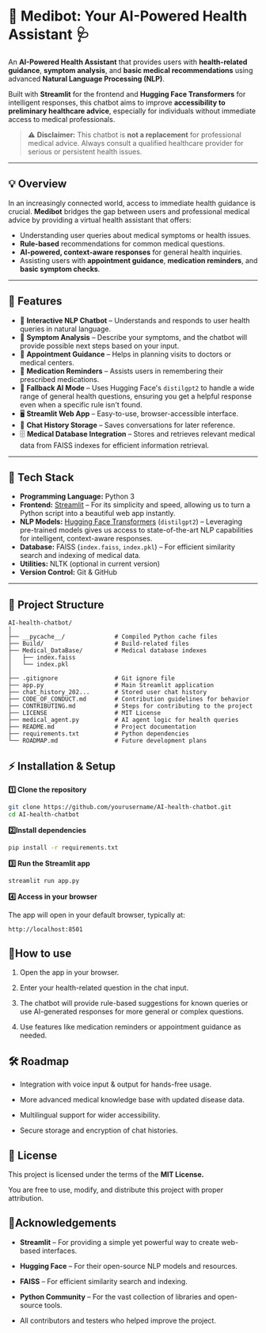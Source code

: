 # 🤖 Medibot: Your AI-Powered Health Assistant 🩺

An **AI-Powered Health Assistant** that provides users with **health-related guidance**, **symptom analysis**, and **basic medical recommendations** using advanced **Natural Language Processing (NLP)**.

Built with **Streamlit** for the frontend and **Hugging Face Transformers** for intelligent responses, this chatbot aims to improve **accessibility to preliminary healthcare advice**, especially for individuals without immediate access to medical professionals.

> ⚠️ **Disclaimer:** This chatbot is **not a replacement** for professional medical advice. Always consult a qualified healthcare provider for serious or persistent health issues.

---

## 💡 Overview

In an increasingly connected world, access to immediate health guidance is crucial. **Medibot** bridges the gap between users and professional medical advice by providing a virtual health assistant that offers:

-   Understanding user queries about medical symptoms or health issues.
-   **Rule-based** recommendations for common medical questions.
-   **AI-powered, context-aware responses** for general health inquiries.
-   Assisting users with **appointment guidance**, **medication reminders**, and **basic symptom checks**.

---

## 🚀 Features

-   💬 **Interactive NLP Chatbot** – Understands and responds to user health queries in natural language.
-   🧪 **Symptom Analysis** – Describe your symptoms, and the chatbot will provide possible next steps based on your input.
-   📅 **Appointment Guidance** – Helps in planning visits to doctors or medical centers.
-   💊 **Medication Reminders** – Assists users in remembering their prescribed medications.
-   🔁 **Fallback AI Mode** – Uses Hugging Face's `distilgpt2` to handle a wide range of general health questions, ensuring you get a helpful response even when a specific rule isn't found.
-   🖥️ **Streamlit Web App** – Easy-to-use, browser-accessible interface.
-   📜 **Chat History Storage** – Saves conversations for later reference.
-   🗄 **Medical Database Integration** – Stores and retrieves relevant medical data from FAISS indexes for efficient information retrieval.

---

## 🧰 Tech Stack

-   **Programming Language:** Python 3
-   **Frontend:** [Streamlit](https://streamlit.io/) – For its simplicity and speed, allowing us to turn a Python script into a beautiful web app instantly.
-   **NLP Models:** [Hugging Face Transformers](https://huggingface.co/transformers/) (`distilgpt2`) – Leveraging pre-trained models gives us access to state-of-the-art NLP capabilities for intelligent, context-aware responses.
-   **Database:** FAISS (`index.faiss`, `index.pkl`) – For efficient similarity search and indexing of medical data.
-   **Utilities:** NLTK (optional in current version)
-   **Version Control:** Git & GitHub

---

## 📂 Project Structure

```plaintext
AI-health-chatbot/
│
├── __pycache__/              # Compiled Python cache files
├── Build/                    # Build-related files
├── Medical_DataBase/         # Medical database indexes
│   ├── index.faiss
│   └── index.pkl
│
├── .gitignore                # Git ignore file
├── app.py                    # Main Streamlit application
├── chat_history_202...       # Stored user chat history
├── CODE_OF_CONDUCT.md        # Contribution guidelines for behavior
├── CONTRIBUTING.md           # Steps for contributing to the project
├── LICENSE                   # MIT License
├── medical_agent.py          # AI agent logic for health queries
├── README.md                 # Project documentation
├── requirements.txt          # Python dependencies
└── ROADMAP.md                # Future development plans
```

## ⚡ Installation & Setup

**1️⃣ Clone the repository**

```bash
git clone https://github.com/yourusername/AI-health-chatbot.git 
cd AI-health-chatbot
```

**2️⃣Install dependencies**

```bash
pip install -r requirements.txt
```

**3️⃣ Run the Streamlit app**
```bash
streamlit run app.py
```

**4️⃣ Access in your browser**

The app will open in your default browser, typically at:

```plaintext
http://localhost:8501
```


## 🎯How to use
1. Open the app in your browser.

2. Enter your health-related question in the chat input.

3. The chatbot will provide rule-based suggestions for known queries or use AI-generated responses for more general or complex questions.

4. Use features like medication reminders or appointment guidance as needed.


## 🛠 Roadmap
- Integration with voice input & output for hands-free usage.

- More advanced medical knowledge base with updated disease data.

- Multilingual support for wider accessibility.

- Secure storage and encryption of chat histories.

## 📝 License

This project is licensed under the terms of the **MIT License.**

You are free to use, modify, and distribute this project with proper attribution.


## 🙏Acknowledgements

- **Streamlit** – For providing a simple yet powerful way to create web-based interfaces.

- **Hugging Face** – For their open-source NLP models and resources.

- **FAISS** – For efficient similarity search and indexing.

- **Python Community** – For the vast collection of libraries and open-source tools.

- All contributors and testers who helped improve the project.